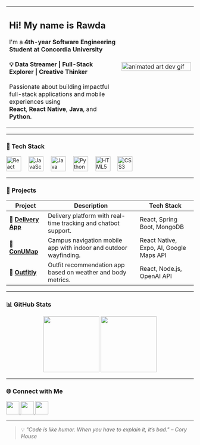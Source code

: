 <table>
  <tr>
    <td valign="top" width="60%">
      <h2>Hi! My name is Rawda</h2>
      <p>
        I'm a <strong>4th-year Software Engineering Student at Concordia University</strong><br/>
        <br/>
        <strong>💡 Data Streamer | Full-Stack Explorer | Creative Thinker</strong><br/>
        <br/>
        Passionate about building impactful full-stack applications and mobile experiences using <br/>
        <strong>React</strong>, <strong>React Native</strong>, <strong>Java</strong>, and <strong>Python</strong>.
      </p>
    </td>
    <td width="40%">
      <img src="https://cdnb.artstation.com/p/assets/images/images/028/991/999/original/anna-havrylyukh-.gif?1596125112" width="100%" alt="animated art dev gif"/>
    </td>
  </tr>
</table>

---

### 🧰 Tech Stack

<div align="left">
  <img src="https://cdn.jsdelivr.net/gh/devicons/devicon/icons/react/react-original.svg" height="40" alt="React" />
  <img width="12" />
  <img src="https://cdn.jsdelivr.net/gh/devicons/devicon/icons/javascript/javascript-original.svg" height="40" alt="JavaScript" />
  <img width="12" />
  <img src="https://cdn.jsdelivr.net/gh/devicons/devicon/icons/java/java-original.svg" height="40" alt="Java" />
  <img width="12" />
  <img src="https://cdn.jsdelivr.net/gh/devicons/devicon/icons/python/python-original.svg" height="40" alt="Python" />
  <img width="12" />
  <img src="https://cdn.jsdelivr.net/gh/devicons/devicon/icons/html5/html5-original.svg" height="40" alt="HTML5" />
  <img width="12" />
  <img src="https://cdn.jsdelivr.net/gh/devicons/devicon/icons/css3/css3-original.svg" height="40" alt="CSS3" />
</div>

---

### 🚀 Projects

| Project | Description | Tech Stack |
|--------|-------------|------------|
| 🛵 [**Delivery App**](https://github.com/RawdaWaez/delivery-system) | Delivery platform with real-time tracking and chatbot support. | React, Spring Boot, MongoDB |
| 🧭 [**ConUMap**](https://github.com/RawdaWaez/ConUMap) | Campus navigation mobile app with indoor and outdoor wayfinding. | React Native, Expo, AI, Google Maps API |
| 👚 [**Outfitly**](https://github.com/Domat99/SOEN_357_Outfitly) | Outfit recommendation app based on weather and body metrics. | React, Node.js, OpenAI API |

---

### 📊 GitHub Stats

<div align="center">
  <img src="https://github-readme-stats.vercel.app/api?username=RawdaWaez&show_icons=true&include_all_commits=true&count_private=true&theme=radical&hide_border=true" height="150" />
  <img src="https://github-readme-stats.vercel.app/api/top-langs/?username=RawdaWaez&layout=compact&langs_count=6&theme=radical&hide_border=true" height="150" />
</div>

---

### 🌐 Connect with Me

<div align="left">
  <a href="https://www.linkedin.com/in/rawdawaez/" target="_blank">
    <img src="https://img.shields.io/static/v1?message=LinkedIn&logo=linkedin&label=&color=0077B5&logoColor=white&style=for-the-badge" height="35" />
  </a>
  <a href="mailto:rawdawaez@gmail.com">
    <img src="https://img.shields.io/static/v1?message=Gmail&logo=gmail&label=&color=D14836&logoColor=white&style=for-the-badge" height="35" />
  </a>
  <a href="https://github.com/RawdaWaez" target="_blank">
    <img src="https://img.shields.io/static/v1?message=GitHub&logo=github&label=&color=181717&logoColor=white&style=for-the-badge" height="35" />
  </a>
</div>

---

> 💡 *"Code is like humor. When you have to explain it, it’s bad." – Cory House*
